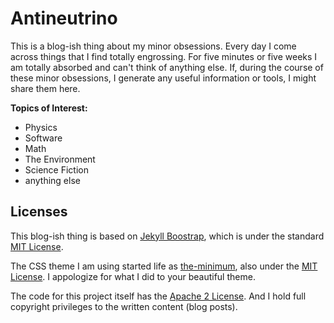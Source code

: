# Antineutrino

This is a blog-ish thing about my minor obsessions. Every day I come across things that I find totally engrossing. For five minutes or five weeks I am totally absorbed and can't think of anything else. If, during the course of these minor obsessions, I generate any useful information or tools, I might share them here.

**Topics of Interest:**

* Physics
* Software
* Math
* The Environment
* Science Fiction
* anything else


## Licenses

This blog-ish thing is based on [Jekyll Boostrap](http://jekyllbootstrap.com), which is under the standard [MIT License](http://opensource.org/licenses/MIT).

The CSS theme I am using started life as [the-minimum](http://themes.jekyllbootstrap.com/preview/the-minimum/), also under the [MIT License](http://opensource.org/licenses/MIT). I appologize for what I did to your beautiful theme.

The code for this project itself has the [Apache 2 License](https://github.com/john-science/john-science.github.io/blob/master/LICENSE). And I hold full copyright privileges to the written content (blog posts).  
